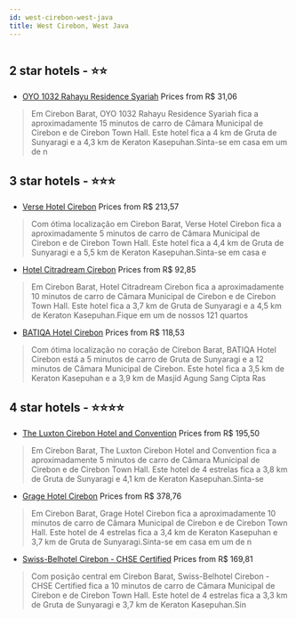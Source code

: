 ```yaml
---
id: west-cirebon-west-java
title: West Cirebon, West Java
---
```


<center><img src="https://i.travelapi.com/hotels/17000000/16210000/16204200/16204179/4e33f23e_z.jpg" alt="" /></center>


##  2 star hotels - ⭐️⭐️

-    [OYO 1032 Rahayu Residence Syariah](https://us.hurb.com/hotels/west-cirebon/oyo-1032-rahayu-residence-syariah-HT-DLTP?cmp=18055) Prices from R$ 31,06
   > Em Cirebon Barat, OYO 1032 Rahayu Residence Syariah fica a aproximadamente 15 minutos de carro de Câmara Municipal de Cirebon e de Cirebon Town Hall.  Este hotel fica a 4 km de Gruta de Sunyaragi e a 4,3 km de Keraton Kasepuhan.Sinta-se em casa em um de n

##  3 star hotels - ⭐️⭐️⭐️

-    [Verse Hotel Cirebon](https://us.hurb.com/hotels/west-cirebon/verse-hotel-cirebon-HT-ZVEX?cmp=18055) Prices from R$ 213,57
   > Com ótima localização em Cirebon Barat, Verse Hotel Cirebon fica a aproximadamente 5 minutos de carro de Câmara Municipal de Cirebon e de Cirebon Town Hall.  Este hotel fica a 4,4 km de Gruta de Sunyaragi e a 5,5 km de Keraton Kasepuhan.Sinta-se em casa e
-    [Hotel Citradream Cirebon](https://us.hurb.com/hotels/west-cirebon/hotel-citradream-cirebon-HT-7GCC?cmp=18055) Prices from R$ 92,85
   > Em Cirebon Barat, Hotel Citradream Cirebon fica a aproximadamente 10 minutos de carro de Câmara Municipal de Cirebon e de Cirebon Town Hall.  Este hotel fica a 3,7 km de Gruta de Sunyaragi e a 4,5 km de Keraton Kasepuhan.Fique em um de nossos 121 quartos 
-    [BATIQA Hotel Cirebon](https://us.hurb.com/hotels/west-cirebon/batiqa-hotel-cirebon-HT-39ET?cmp=18055) Prices from R$ 118,53
   > Com ótima localização no coração de Cirebon Barat, BATIQA Hotel Cirebon está a 5 minutos de carro de Gruta de Sunyaragi e a 12 minutos de Câmara Municipal de Cirebon.  Este hotel fica a 3,5 km de Keraton Kasepuhan e a 3,9 km de Masjid Agung Sang Cipta Ras

##  4 star hotels - ⭐️⭐️⭐️⭐️

-    [The Luxton Cirebon Hotel and Convention](https://us.hurb.com/hotels/west-cirebon/the-luxton-cirebon-hotel-and-convention-HT-WMT3?cmp=18055) Prices from R$ 195,50
   > Em Cirebon Barat, The Luxton Cirebon Hotel and Convention fica a aproximadamente 5 minutos de carro de Câmara Municipal de Cirebon e de Cirebon Town Hall.  Este hotel de 4 estrelas fica a 3,8 km de Gruta de Sunyaragi e 4,1 km de Keraton Kasepuhan.Sinta-se
-    [Grage Hotel Cirebon](https://us.hurb.com/hotels/west-cirebon/grage-hotel-cirebon-HT-53CG?cmp=18055) Prices from R$ 378,76
   > Em Cirebon Barat, Grage Hotel Cirebon fica a aproximadamente 10 minutos de carro de Câmara Municipal de Cirebon e de Cirebon Town Hall.  Este hotel de 4 estrelas fica a 3,4 km de Keraton Kasepuhan e 3,7 km de Gruta de Sunyaragi.Sinta-se em casa em um de n
-    [Swiss-Belhotel Cirebon - CHSE Certified](https://us.hurb.com/hotels/west-cirebon/swiss-belhotel-cirebon-chse-certified-HT-LFDU?cmp=18055) Prices from R$ 169,81
   > Com posição central em Cirebon Barat, Swiss-Belhotel Cirebon - CHSE Certified fica a 10 minutos de carro de Câmara Municipal de Cirebon e de Cirebon Town Hall.  Este hotel de 4 estrelas fica a 3,3 km de Gruta de Sunyaragi e 3,7 km de Keraton Kasepuhan.Sin
